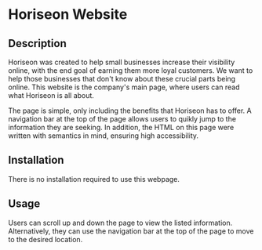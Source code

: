 # Horiseon Website

## Description

Horiseon was created to help small businesses increase their visibility online, with the end goal of earning them more loyal customers. We want to help those businesses that don't know about these crucial parts being online. This website is the company's main page, where users can read what Horiseon is all about.

The page is simple, only including the benefits that Horiseon has to offer. A navigation bar at the top of the page allows users to quikly jump to the information they are seeking. In addition, the HTML on this page were written with semantics in mind, ensuring high accessibility.

## Installation

There is no installation required to use this webpage.

## Usage

Users can scroll up and down the page to view the listed information. Alternatively, they can use the navigation bar at the top of the page to move to the desired location.




